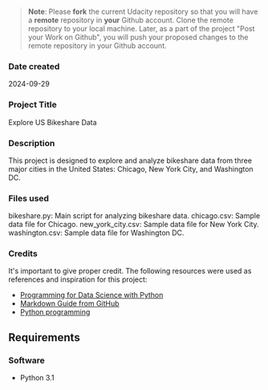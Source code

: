 >**Note**: Please **fork** the current Udacity repository so that you will have a **remote** repository in **your** Github account. Clone the remote repository to your local machine. Later, as a part of the project "Post your Work on Github", you will push your proposed changes to the remote repository in your Github account.

### Date created

2024-09-29
### Project Title
Explore US Bikeshare Data

### Description
This project is designed to explore and analyze bikeshare data from three major cities in the United States: Chicago, New York City, and Washington DC.  

### Files used
bikeshare.py: Main script for analyzing bikeshare data.
chicago.csv: Sample data file for Chicago.
new_york_city.csv: Sample data file for New York City.
washington.csv: Sample data file for Washington DC.


### Credits
It's important to give proper credit. The following resources were used as references and inspiration for this project:
- [Programming for Data Science with Python](https://www.udacity.com/enrollment/nd104)
- [Markdown Guide from GitHub](https://docs.github.com/en/get-started/writing-on-github/getting-started-with-writing-and-formatting-on-github/basic-writing-and-formatting-syntax)
- [Python programming](https://docs.python.org/zh-cn/3/tutorial/index.html)
## Requirements
### Software
- Python 3.1


